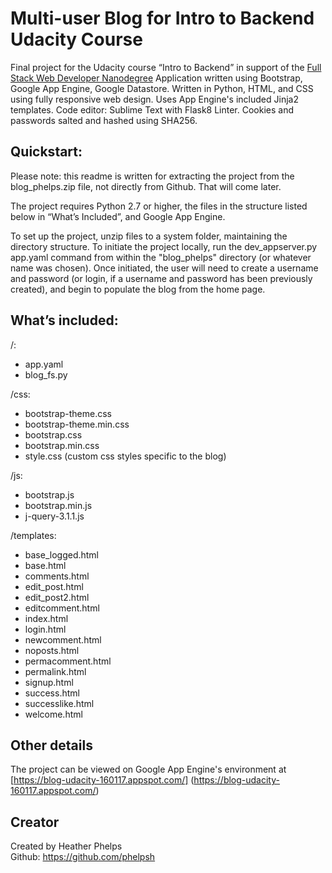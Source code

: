 # Multi-user Blog for Intro to Backend Udacity Course

Final project for the Udacity course “Intro to Backend” in support of the [Full Stack Web Developer Nanodegree](https://www.udacity.com/course/full-stack-web-developer-nanodegree--nd004) Application written using Bootstrap, Google App Engine, Google Datastore. Written in Python, HTML, and CSS using fully responsive web design. Uses App Engine's included Jinja2 templates. Code editor: Sublime Text with Flask8 Linter. Cookies and passwords salted and hashed using SHA256.

## Quickstart:

Please note: this readme is written for extracting the project from the blog_phelps.zip file, not directly from Github. That will come later.

The project requires Python 2.7 or higher, the files in the structure listed below in “What’s Included”, and Google App Engine.

To set up the project, unzip files to a system folder, maintaining the directory structure. To initiate the project locally, run the dev_appserver.py app.yaml command from within the "blog_phelps" directory (or whatever name was chosen). Once initiated, the user will need to create a username and password (or login, if a username and password has been previously created), and begin to populate the blog from the home page.


## What’s included:

/:<br>
   - app.yaml <br>
   - blog_fs.py <br>

/css: <br>
   - bootstrap-theme.css <br>
   - bootstrap-theme.min.css <br>
   - bootstrap.css <br>
   - bootstrap.min.css <br>
   - style.css (custom css styles specific to the blog) <br>
   
/js: <br>
   - bootstrap.js <br>
   - bootstrap.min.js <br>
   - j-query-3.1.1.js <br>
   
/templates: <br>
   - base_logged.html <br>
   - base.html <br>
   - comments.html <br>
   - edit_post.html <br>
   - edit_post2.html <br>
   - editcomment.html <br>
   - index.html <br>
   - login.html <br>
   - newcomment.html <br>
   - noposts.html <br>
   - permacomment.html <br>
   - permalink.html <br>
   - signup.html <br>
   - success.html <br>
   - successlike.html <br>
   - welcome.html <br>
  
  
## Other details

The project can be viewed on Google App Engine's environment at [https://blog-udacity-160117.appspot.com/] (https://blog-udacity-160117.appspot.com/)


## Creator

Created by Heather Phelps <br>
Github: https://github.com/phelpsh
